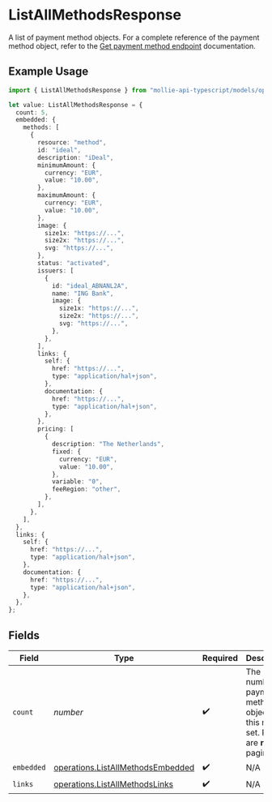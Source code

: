 # ListAllMethodsResponse

A list of payment method objects. For a complete reference of the payment method object, refer to the [Get payment method endpoint](get-method) documentation.

## Example Usage

```typescript
import { ListAllMethodsResponse } from "mollie-api-typescript/models/operations";

let value: ListAllMethodsResponse = {
  count: 5,
  embedded: {
    methods: [
      {
        resource: "method",
        id: "ideal",
        description: "iDeal",
        minimumAmount: {
          currency: "EUR",
          value: "10.00",
        },
        maximumAmount: {
          currency: "EUR",
          value: "10.00",
        },
        image: {
          size1x: "https://...",
          size2x: "https://...",
          svg: "https://...",
        },
        status: "activated",
        issuers: [
          {
            id: "ideal_ABNANL2A",
            name: "ING Bank",
            image: {
              size1x: "https://...",
              size2x: "https://...",
              svg: "https://...",
            },
          },
        ],
        links: {
          self: {
            href: "https://...",
            type: "application/hal+json",
          },
          documentation: {
            href: "https://...",
            type: "application/hal+json",
          },
        },
        pricing: [
          {
            description: "The Netherlands",
            fixed: {
              currency: "EUR",
              value: "10.00",
            },
            variable: "0",
            feeRegion: "other",
          },
        ],
      },
    ],
  },
  links: {
    self: {
      href: "https://...",
      type: "application/hal+json",
    },
    documentation: {
      href: "https://...",
      type: "application/hal+json",
    },
  },
};
```

## Fields

| Field                                                                                   | Type                                                                                    | Required                                                                                | Description                                                                             | Example                                                                                 |
| --------------------------------------------------------------------------------------- | --------------------------------------------------------------------------------------- | --------------------------------------------------------------------------------------- | --------------------------------------------------------------------------------------- | --------------------------------------------------------------------------------------- |
| `count`                                                                                 | *number*                                                                                | :heavy_check_mark:                                                                      | The number of payment method objects in this result set. Results are **not** paginated. | 5                                                                                       |
| `embedded`                                                                              | [operations.ListAllMethodsEmbedded](../../models/operations/listallmethodsembedded.md)  | :heavy_check_mark:                                                                      | N/A                                                                                     |                                                                                         |
| `links`                                                                                 | [operations.ListAllMethodsLinks](../../models/operations/listallmethodslinks.md)        | :heavy_check_mark:                                                                      | N/A                                                                                     |                                                                                         |